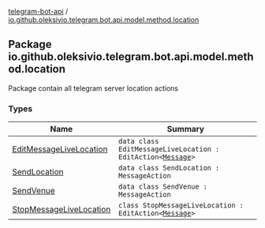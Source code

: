 [telegram-bot-api](../index.md) / [io.github.oleksivio.telegram.bot.api.model.method.location](./index.md)

## Package io.github.oleksivio.telegram.bot.api.model.method.location

Package contain all telegram server location actions

### Types

| Name | Summary |
|---|---|
| [EditMessageLiveLocation](-edit-message-live-location/index.md) | `data class EditMessageLiveLocation : EditAction<`[`Message`](../io.github.oleksivio.telegram.bot.api.model.objects.std/-message/index.md)`>` |
| [SendLocation](-send-location/index.md) | `data class SendLocation : MessageAction` |
| [SendVenue](-send-venue/index.md) | `data class SendVenue : MessageAction` |
| [StopMessageLiveLocation](-stop-message-live-location/index.md) | `class StopMessageLiveLocation : EditAction<`[`Message`](../io.github.oleksivio.telegram.bot.api.model.objects.std/-message/index.md)`>` |

